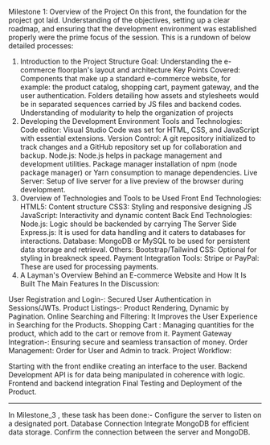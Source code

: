  Milestone 1: Overview of the Project 
On this front, the foundation for the project got laid. Understanding of the objectives, setting up a clear roadmap, and ensuring that the development environment was established properly were the prime focus of the session. This is a rundown of below detailed processes:

1. Introduction to the Project Structure
Goal: Understanding the e-commerce floorplan's layout and architecture
Key Points Covered:
Components that make up a standard e-commerce website, for example: the product catalog, shopping cart, payment gateway, and the user authentication.
Folders detailing how assets and stylesheets would be in separated sequences carried by JS files and backend codes.
Understanding of modularity to help the organization of projects
2. Developing the Development Environment  Tools and Technologies:
Code editor: Visual Studio Code was set for HTML, CSS, and JavaScript with essential extensions.
Version Control: A git repository initialized to track changes and a GitHub repository set up for collaboration and backup.
Node.js: Node.js helps in package management and development utilities.
Package manager installation of npm (node package manager) or Yarn consumption to manage dependencies.
Live Server: Setup of live server for a live preview of the browser during development.
3. Overview of Technologies and Tools to be Used
Front End Technologies: 
HTML5: Content structure
CSS3: Styling and responsive designing JS 
JavaScript: Interactivity and dynamic content
Back End Technologies: 
Node.js: Logic should be backended by carrying The Server Side
Express.js: It is used for data handling and it caters to databases for interactions.
Database: MongoDB or MySQL to be used for persistent data storage and retrieval.
Others: 
Bootstrap/Tailwind CSS: Optional for styling in breakneck speed. 
Payment Integration Tools: Stripe or PayPal: These are used for processing payments. 
4. A Layman's Overview Behind an E-commerce Website and How It Is Built
The Main Features In the Discussion:

User Registration and Login-: Secured User Authentication in Sessions/JWTs.
Product Listings-: Product Rendering, Dynamic by Pagination. Online
Searching and Filtering: It Improves the User Experience in Searching for the Products.
Shopping Cart : Managing quantities for the product, which add to the cart or remove from it.
Payment Gateway Integration-: Ensuring secure and seamless transaction of money.
Order Management: Order for User and Admin to track.
Project Workflow:

Starting with the front endlike creating an interface to the user.
Backend Development API is for data being manipulated in coherence with logic.
Frontend and backend integration
Final Testing and Deployment of the Product.

----------------------------------------------
In Milestone_3 , these task has been done:- 
  Configure the server to listen on a designated port. Database Connection
  Integrate MongoDB for efficient data storage.
  Confirm the connection between the server and MongoDB.
